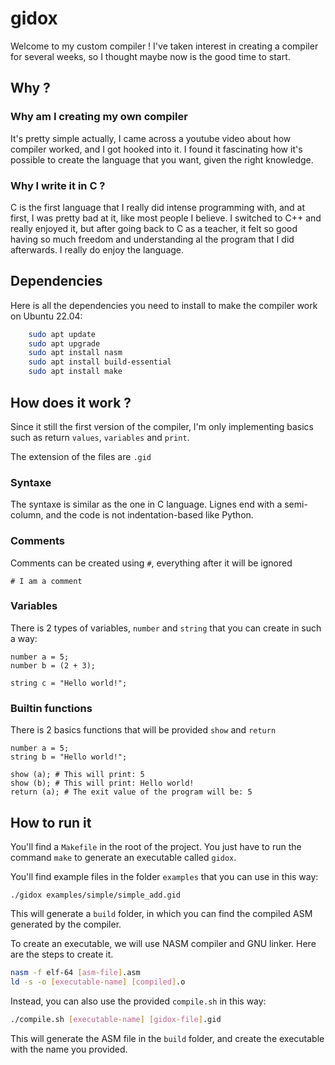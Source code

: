 # gidox

Welcome to my custom compiler !
I've taken interest in creating a compiler for several weeks, so I thought maybe now is the good time to start.

## Why ?

### Why am I creating my own compiler

It's pretty simple actually, I came across a youtube video about how compiler worked, and I got hooked into it. I found it fascinating how it's possible to create the language that you want, given the right knowledge.

### Why I write it in C ?

C is the first language that I really did intense programming with, and at first, I was pretty bad at it, like most people I believe. I switched to C++ and really enjoyed it, but after going back to C as a teacher, it felt so good having so much freedom and understanding al the program that I did afterwards. I really do enjoy the language.

## Dependencies

Here is all the dependencies you need to install to make the compiler work on Ubuntu 22.04:

```sh
    sudo apt update
    sudo apt upgrade
    sudo apt install nasm
    sudo apt install build-essential
    sudo apt install make
```

## How does it work ?

Since it still the first version of the compiler, I'm only implementing basics such as return `values`, `variables` and `print`.

The extension of the files are `.gid`

### Syntaxe

The syntaxe is similar as the one in C language. Lignes end with a semi-column, and the code is not indentation-based like Python.

### Comments

Comments can be created using `#`, everything after it will be ignored

```
# I am a comment
```

### Variables

There is 2 types of variables, `number` and `string` that you can create in such a way:

```
number a = 5;
number b = (2 + 3);

string c = "Hello world!";
```

### Builtin functions

There is 2 basics functions that will be provided `show` and `return`

```
number a = 5;
string b = "Hello world!";

show (a); # This will print: 5
show (b); # This will print: Hello world!
return (a); # The exit value of the program will be: 5
```

## How to run it

You'll find a `Makefile` in the root of the project. You just have to run the command `make` to generate an executable called `gidox`.

You'll find example files in the folder `examples` that you can use in this way:

```
./gidox examples/simple/simple_add.gid
```

This will generate a `build` folder, in which you can find the compiled ASM generated by the compiler.

To create an executable, we will use NASM compiler and GNU linker. Here are the steps to create it.

```sh
nasm -f elf-64 [asm-file].asm
ld -s -o [executable-name] [compiled].o
```

Instead, you can also use the provided `compile.sh` in this way:

```sh
./compile.sh [executable-name] [gidox-file].gid
```

This will generate the ASM file in the `build` folder, and create the executable with the name you provided.